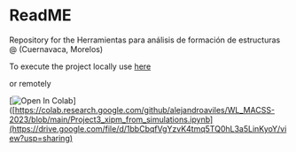 # ReadME

Repository for the Herramientas para análisis de formación de estructuras @ (Cuernavaca, Morelos)

To execute the project locally use [here](https://github.com/henoriega/Methods_2024_ICF/blob/main/Tutorial.ipynb)

or remotely

[![Open In Colab](https://colab.research.google.com/assets/colab-badge.svg)]([https://colab.research.google.com/github/alejandroaviles/WL_MACSS-2023/blob/main/Project3_xipm_from_simulations.ipynb](https://drive.google.com/file/d/1bbCbqfVgYzvK4tmq5TQ0hL3a5LinKyoY/view?usp=sharing)


